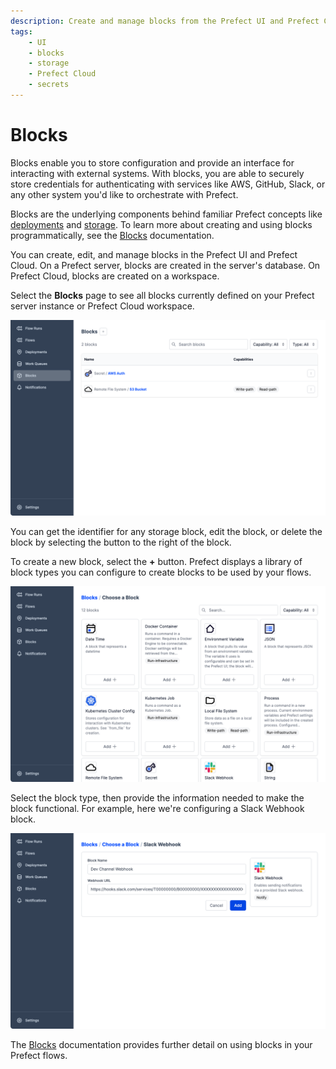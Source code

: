 ```yaml
---
description: Create and manage blocks from the Prefect UI and Prefect Cloud.
tags:
    - UI
    - blocks
    - storage
    - Prefect Cloud
    - secrets
---
```


# Blocks

Blocks enable you to store configuration and provide an interface for interacting with external systems. With blocks, you are able to securely store credentials for authenticating with services like AWS, GitHub, Slack, or any other system you'd like to orchestrate with Prefect. 

Blocks are the underlying components behind familiar Prefect concepts like [deployments](/concepts/deployments/) and [storage](/concepts/storage/). To learn more about creating and using blocks programmatically, see the [Blocks](/concepts/blocks/) documentation.

You can create, edit, and manage blocks in the Prefect UI and Prefect Cloud. On a Prefect server, blocks are created in the server's database. On Prefect Cloud, blocks are created on a workspace.

Select the **Blocks** page to see all blocks currently defined on your Prefect server instance or Prefect Cloud workspace.

![Viewing configured blocks in the Prefect UI](../img/ui/blocks.png)

You can get the identifier for any storage block, edit the block, or delete the block by selecting the button to the right of the block.

To create a new block, select the **+** button. Prefect displays a library of block types you can configure to create blocks to be used by your flows.

![Viewing the new block library in the Prefect UI](../img/ui/block-library.png)

Select the block type, then provide the information needed to make the block functional. For example, here we're configuring a Slack Webhook block.

![Configuring a Slack Webhook block in the Prefect UI](../img/ui/blocks-slack.png)

The [Blocks](/concepts/blocks/) documentation provides further detail on using blocks in your Prefect flows.